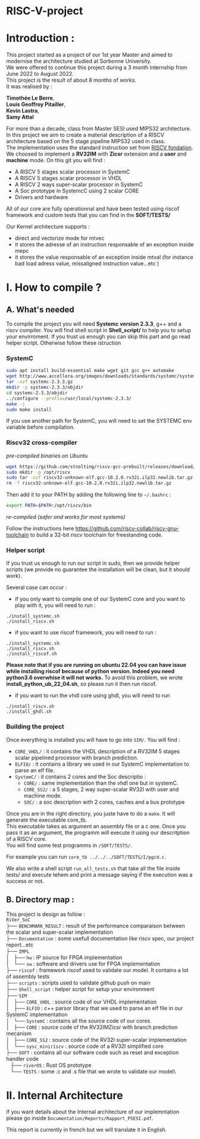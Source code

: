 # RISC-V-project

# Introduction :

This project started as a project of our 1st year Master and aimed to modernise the architecture studied at Sorbonne University.\
We were offered to continue this project during a 3 month Internship from June 2022 to August 2022.\
This project is the result of about 8 months of works.\
It was realised by :

**Timothée Le Berre**,\
**Louis Geoffroy Pitailler**,\
**Kevin Lastra**,\
**Samy Attal**


For more than a decade, class from Master SESI used MIPS32 architecture. In this project we aim to create a material description of a RISCV architecture based on the 5 stage pipeline MIPS32 used in class.\
The implementation uses the standard instruction set from [RISCV fondation](https://riscv.org/technical/specifications/). We choosed to implement a **RV32IM** with **Zicsr** extension and a **user** and **machine** mode. On this git you will find :
- A RISCV 5 stages scalar processor in SystemC
- A RISCV 5 stages scalar processor in VHDL
- A RISCV 2 ways super-scalar processor in 
SystemC
- A Soc prototype in SystemcC using 2 scalar CORE
- Drivers and hardware 

All of our core are fully operationnal and have been tested using riscof framework and custom tests that you can find in the **SOFT/TESTS/**

Our Kernel architecture supports :
* direct and vectorize mode for mtvec
* it stores the adresse of an instruction responsable of an exception inside mepc
* it stores the value responsable of an exception inside mtval (for instance bad load adress value, missaligned instruction value...etc )

# I. How to compile ?
## A. What's needed 

To compile the project you will need **Systemc version 2.3.3**, g++ and a riscv compiler.
You will find shell script in **Shell_script/** to help you to setup your envirroment. If you trust us enough you can skip this part and go read helper script. Otherwise follow these istruction

### SystemC
```bash
sudo apt install build-essential make wget git gcc g++ automake
wget http://www.accellera.org/images/downloads/standards/systemc/systemc-2.3.3.gz
tar -xzf systemc-2.3.3.gz
mkdir -p systemc-2.3.3/objdir
cd systemc-2.3.3/objdir
../configure --prefix=/usr/local/systemc-2.3.3/
make -j
sudo make install
```
If you use another path for SystemC, you will need to set the SYSTEMC env variable before compilation.

### Riscv32 cross-compiler
*pre-compiled binaries on Ubuntu*
```bash
wget https://github.com/stnolting/riscv-gcc-prebuilt/releases/download/rv32i-2.0.0/riscv32-unknown-elf.gcc-10.2.0.rv32i.ilp32.newlib.tar.gz
sudo mkdir -p /opt/riscv
sudo tar -xzf riscv32-unknown-elf.gcc-10.2.0.rv32i.ilp32.newlib.tar.gz -C /opt/riscv/
rm -f riscv32-unknown-elf.gcc-10.2.0.rv32i.ilp32.newlib.tar.gz
```
Then add it to your PATH by adding the following line to `~/.bashrc` : 
```bash
export PATH=$PATH:/opt/riscv/bin 
```
*re-compiled (safer and works for most systems)*

Follow the instructions here https://github.com/riscv-collab/riscv-gnu-toolchain to build a 32-bit riscv toolchain for freestanding code. 



### Helper script

If you trust us enough to run our script in sudo, then we provide helper scripts (we provide no guarantee the installation will be clean, but it should work).

Several case can occur :
- if you only want to compile one of our SystemC core and you want to play with it, you will need to run :
```
./install_systemc.sh
./install_riscv.sh
```
- if you want to use riscof framework, you will need to run :
```
./install_systemc.sh
./install_riscv.sh
./install_riscof.sh
```
**Please note that if you are running on ubuntu 22.04 you can have issue while installing riscof because of python version. Indeed you need python3.6 overwhise it will not works.**
To avoid this problem, we wrote **install_python_ub_22_04.sh**, so please run it then run riscof.
- if you want to run the vhdl core using ghdl, you will need to run 
```
./install_riscv.sh
./install_ghdl.sh
```

### Building the project

Once everything is installed you will have to go into ``SIM/``.
You will find :
- ``CORE_VHDL/`` : it contains the VHDL description of a RV32IM 5 stages scalar pipelined processor with branch prediction.
- ``ELFIO/`` : it contains a library we used in our SystemC implementation to parse an elf file.
- ``SystemC/`` : it contains 2 cores and the Soc descriptio :
    - ``CORE/`` : same implementation than the vhdl one but in systemC.
    - ``CORE_SS2/`` : a 5 stages, 2 way super-scalar RV32I with user and machine mode.
    - ``SOC/`` : a soc description with 2 cores, caches and a bus prototype

 Once you are in the right directory, you juste have to do a ```make```. It will generate the executable core_tb.\
This executable takes as argument an assembly file or a c one. Once you pass it as an argument, the programm will execute it using our descritption of a RISCV core.\
You will find some test programms in ``/SOFT/TESTS/``.

For example you can run ``core_tb ../../../SOFT/TESTS/I/pgcd.c``.

We also write a shell script ``run_all_tests.sh`` that take all the file inside tests/ and execute tehem and print a message saying if the execution was a success or not.

## B. Directory map :

This project is design as follow :\
``RiVer_SoC``\
├── ``BENCHMARK_RESULT`` : result of the performance comparaison between the scalar and super-scalar implementation\
├── ``Documentation`` : some usefull documentation like riscv spec, our project report...etc\
├── ``IMPL``\
│   ├── ``hw`` : IP source for FPGA implementation\
│   └── ``sw`` : software and drivers use for FPGA implementation\
├── ``riscof`` : framework riscof used to validate our model. It contains a lot of assembly tests\
├── ``scripts`` : scripts used to validate github push on main\
├── ``Shell_script`` : helper script for setup your environment\
├── ``SIM``\
│   ├── ``CORE_VHDL`` : source code of our VHDL implementation\
│   ├── ``ELFIO`` : c++ parsor library that we used to parse an elf file in our SystemC implementation\
│   └── ``SystemC`` : contains all the source code of our cores\
│       ├── ``CORE`` : source code of the RV32IMZicsr with branch prediction mecanism\
│       ├── ``CORE_SS2`` : source code of the RV32I super-scalar implementation\
│       └── ``sysc_miniriscv`` : source code of a RV32I simplified core \
├── ``SOFT`` : contains all our software code such as reset and exception handler code\
    ├── ``riverOS`` : Rust OS prototype\
    └── ``TESTS`` : some .c and .s file that we wrote to validate our model\


# II. Internal Architecture

If you want details about the Internal architecture of our implemntation please go inside ``Documentation/Reports/Rapport_PSESI.pdf``.

This report is currently in french but we will translate it in English.